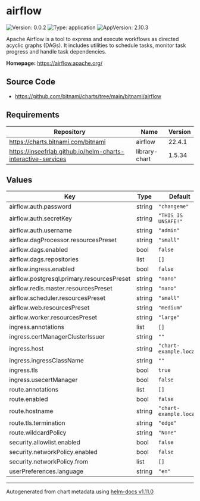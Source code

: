 # airflow

![Version: 0.0.2](https://img.shields.io/badge/Version-0.0.2-informational?style=flat-square) ![Type: application](https://img.shields.io/badge/Type-application-informational?style=flat-square) ![AppVersion: 2.10.3](https://img.shields.io/badge/AppVersion-2.10.3-informational?style=flat-square)

Apache Airflow is a tool to express and execute workflows as directed acyclic graphs (DAGs). It includes utilities to schedule tasks, monitor task progress and handle task dependencies.

**Homepage:** <https://airflow.apache.org/>

## Source Code

* <https://github.com/bitnami/charts/tree/main/bitnami/airflow>

## Requirements

| Repository | Name | Version |
|------------|------|---------|
| https://charts.bitnami.com/bitnami | airflow | 22.4.1 |
| https://inseefrlab.github.io/helm-charts-interactive-services | library-chart | 1.5.34 |

## Values

| Key | Type | Default | Description |
|-----|------|---------|-------------|
| airflow.auth.password | string | `"changeme"` |  |
| airflow.auth.secretKey | string | `"THIS IS UNSAFE!"` |  |
| airflow.auth.username | string | `"admin"` |  |
| airflow.dagProcessor.resourcesPreset | string | `"small"` |  |
| airflow.dags.enabled | bool | `false` |  |
| airflow.dags.repositories | list | `[]` |  |
| airflow.ingress.enabled | bool | `false` |  |
| airflow.postgresql.primary.resourcesPreset | string | `"nano"` |  |
| airflow.redis.master.resourcesPreset | string | `"nano"` |  |
| airflow.scheduler.resourcesPreset | string | `"small"` |  |
| airflow.web.resourcesPreset | string | `"medium"` |  |
| airflow.worker.resourcesPreset | string | `"large"` |  |
| ingress.annotations | list | `[]` |  |
| ingress.certManagerClusterIssuer | string | `""` |  |
| ingress.host | string | `"chart-example.local"` |  |
| ingress.ingressClassName | string | `""` |  |
| ingress.tls | bool | `true` |  |
| ingress.usecertManager | bool | `false` |  |
| route.annotations | list | `[]` |  |
| route.enabled | bool | `false` |  |
| route.hostname | string | `"chart-example.local"` |  |
| route.tls.termination | string | `"edge"` |  |
| route.wildcardPolicy | string | `"None"` |  |
| security.allowlist.enabled | bool | `false` |  |
| security.networkPolicy.enabled | bool | `false` |  |
| security.networkPolicy.from | list | `[]` |  |
| userPreferences.language | string | `"en"` |  |

----------------------------------------------
Autogenerated from chart metadata using [helm-docs v1.11.0](https://github.com/norwoodj/helm-docs/releases/v1.11.0)

